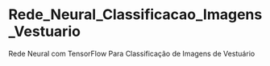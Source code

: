 # Rede_Neural_Classificacao_Imagens_Vestuario
Rede Neural com TensorFlow Para Classificação de Imagens de Vestuário
